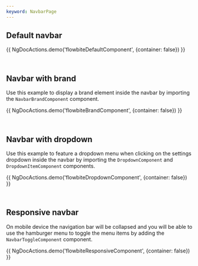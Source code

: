 ```yaml
---
keyword: NavbarPage
---
```


## Default navbar

{{ NgDocActions.demo('flowbiteDefaultComponent', {container: false}) }}

```angular-html file="./_default.component.html" group="default" name="html"

```

```angular-ts file="./_default.component.ts"#L1-L5 group="default" name="typescript"

```

## Navbar with brand

Use this example to display a brand element inside the navbar by importing the
`NavbarBrandComponent` component.

{{ NgDocActions.demo('flowbiteBrandComponent', {container: false}) }}

```angular-html file="./_brand.component.html" group="brand" name="html"

```

```angular-ts file="./_brand.component.ts"#L1-L6 group="brand" name="typescript"

```

## Navbar with dropdown

Use this example to feature a dropdown menu when clicking on the settings dropdown inside the navbar
by importing the `DropdownComponent` and `DropdownItemComponent` components.

{{ NgDocActions.demo('flowbiteDropdownComponent', {container: false}) }}

```angular-html file="./_dropdown.component.html" group="dropdown" name="html"

```

```angular-ts file="./_dropdown.component.ts"#L1-L7 group="dropdown" name="typescript"

```

## Responsive navbar

On mobile device the navigation bar will be collapsed and you will be able to use the hamburger menu
to toggle the menu items by adding the `NavbarToggleComponent` component.

{{ NgDocActions.demo('flowbiteResponsiveComponent', {container: false}) }}

```angular-html file="./_responsive.component.html" group="responsive" name="html"

```

```angular-ts file="./_responsive.component.ts"#L1-L7 group="responsive" name="typescript"

```
